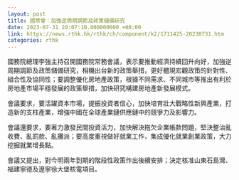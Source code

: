 ```yaml
---
layout: post
title: 國常會：加強逆周期調節及政策儲備研究
date: 2023-07-31 20:07:10.000000000 +08:00
link: https://news.rthk.hk/rthk/ch/component/k2/1711425-20230731.htm
categories: rthk
---
```


國務院總理李強主持召開國務院常務會議，表示要推動經濟持續回升向好，加強逆周期調節及政策儲備研究，相機出台新的政策舉措，更好體現宏觀政策的針對性、組合性及協同性；要調整優化房地產政策，根據不同需求、不同城市等推出有利於房地產市場平穩發展的政策舉措，加快研究構建房地產新發展模式。

會議要求，要活躍資本市場，提振投資者信心，加快培育壯大戰略性新興產業，打造新的支柱產業，增強中國在全球產業鏈供應鏈中的競爭力及影響力。

會議還要求，要著力激發民間投資活力，加快解決拖欠企業帳款問題，堅決整治亂收費、亂罰款、亂攤派；要高度重視做好就業工作，集成優化就業創業政策，大力挖掘就業增長點。

會議又提出，對今明兩年到期的階段性政策作出後續安排；決定核准山東石島灣、福建寧德及遼寧徐大堡核電項目。
